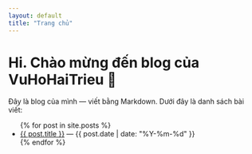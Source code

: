 ```yaml
---
layout: default
title: "Trang chủ"
---
```


# Hi. Chào mừng đến blog của VuHoHaiTrieu 👋

Đây là blog của mình — viết bằng Markdown. Dưới đây là danh sách bài viết:

<ul>
{% for post in site.posts %}
  <li>
    <a href="{{ post.url | relative_url }}">{{ post.title }}</a>
    — {{ post.date | date: "%Y-%m-%d" }}
  </li>
{% endfor %}
</ul>
